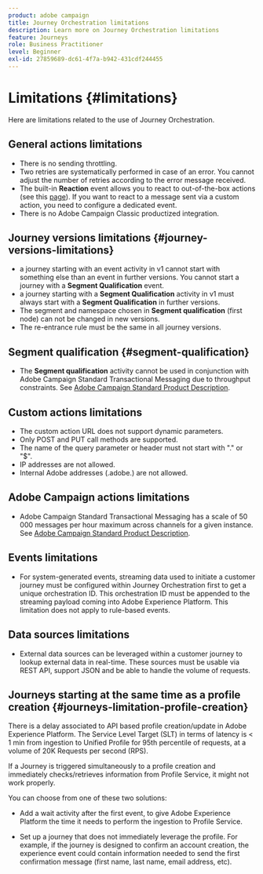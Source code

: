 ```yaml
---
product: adobe campaign
title: Journey Orchestration limitations
description: Learn more on Journey Orchestration limitations
feature: Journeys
role: Business Practitioner
level: Beginner
exl-id: 27859689-dc61-4f7a-b942-431cdf244455
---
```

# Limitations {#limitations}

Here are limitations related to the use of Journey Orchestration.

## General actions limitations

* There is no sending throttling. 
* Two retries are systematically performed in case of an error. You cannot adjust the number of retries according to the error message received. 
* The built-in **Reaction** event allows you to react to out-of-the-box actions (see this [page](../building-journeys/reaction-events.md)). If you want to react to a message sent via a custom action, you need to configure a dedicated event. 
* There is no Adobe Campaign Classic productized integration.

## Journey versions limitations {#journey-versions-limitations}

* a journey starting with an event activity in v1 cannot start with something else than an event in further versions. You cannot start a journey with a **Segment Qualification** event. 
* a journey starting with a **Segment Qualification** activity in v1 must always start with a **Segment Qualification** in further versions. 
* The segment and namespace chosen in **Segment qualification** (first node) can not be changed in new versions.
* The re-entrance rule must be the same in all journey versions.

## Segment qualification {#segment-qualification}

* The **Segment qualification** activity cannot be used in conjunction with Adobe Campaign Standard Transactional Messaging due to throughput constraints. See [Adobe Campaign Standard Product Description](https://helpx.adobe.com/legal/product-descriptions/campaign-standard.html). 
 
## Custom actions limitations

* The custom action URL does not support dynamic parameters. 
* Only POST and PUT call methods are supported. 
* The name of the query parameter or header must not start with "." or "$". 
* IP addresses are not allowed. 
* Internal Adobe addresses (.adobe.) are not allowed.
 
## Adobe Campaign actions limitations

* Adobe Campaign Standard Transactional Messaging has a scale of 50 000 messages per hour maximum across channels for a given instance. See [Adobe Campaign Standard Product Description](https://helpx.adobe.com/legal/product-descriptions/campaign-standard.html). 
 
## Events limitations

* For system-generated events, streaming data used to initiate a customer journey must be configured within Journey Orchestration first to get a unique orchestration ID. This orchestration ID must be appended to the streaming payload coming into Adobe Experience Platform. This limitation does not apply to rule-based events.
 
## Data sources limitations

* External data sources can be leveraged within a customer journey to lookup external data in real-time. These sources must be usable via REST API, support JSON and be able to handle the volume of requests.

## Journeys starting at the same time as a profile creation {#journeys-limitation-profile-creation}
 
There is a delay associated to API based profile creation/update in Adobe Experience Platform. The Service Level Target (SLT) in terms of latency is < 1 min from ingestion to Unified Profile for 95th percentile of requests, at a volume of 20K Requests per second (RPS).

If a Journey is triggered simultaneously to a profile creation and immediately checks/retrieves information from Profile Service, it might not work properly.

You can choose from one of these two solutions:

* Add a wait activity after the first event, to give Adobe Experience Platform the time it needs to perform the ingestion to Profile Service.

* Set up a journey that does not immediately leverage the profile. For example, if the journey is designed to confirm an account creation, the experience event could contain information needed to send the first confirmation message (first name, last name, email address, etc).
